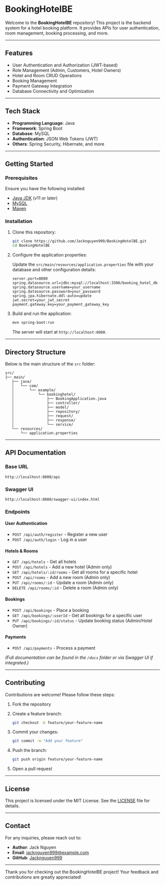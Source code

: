 # BookingHotelBE

Welcome to the **BookingHotelBE** repository! This project is the backend system for a hotel booking platform. It provides APIs for user authentication, room management, booking processing, and more.

---

## Features

- User Authentication and Authorization (JWT-based)
- Role Management (Admin, Customers, Hotel Owners)
- Hotel and Room CRUD Operations
- Booking Management
- Payment Gateway Integration
- Database Connectivity and Optimization

---

## Tech Stack

- **Programming Language**: Java
- **Framework**: Spring Boot
- **Database**: MySQL
- **Authentication**: JSON Web Tokens (JWT)
- **Others**: Spring Security, Hibernate, and more

---

## Getting Started

### Prerequisites

Ensure you have the following installed:

- [Java JDK](https://www.oracle.com/java/technologies/javase-downloads.html) (v11 or later)
- [MySQL](https://dev.mysql.com/downloads/installer/)
- [Maven](https://maven.apache.org/install.html)

### Installation

1. Clone this repository:

   ```bash
   git clone https://github.com/Jacknguyen999/BookingHotelBE.git
   cd BookingHotelBE
   ```

2. Configure the application properties:

   Update the `src/main/resources/application.properties` file with your database and other configuration details:

   ```properties
   server.port=8080
   spring.datasource.url=jdbc:mysql://localhost:3306/booking_hotel_db
   spring.datasource.username=your_username
   spring.datasource.password=your_password
   spring.jpa.hibernate.ddl-auto=update
   jwt.secret=your_jwt_secret
   payment.gateway.key=your_payment_gateway_key
   ```

3. Build and run the application:

   ```bash
   mvn spring-boot:run
   ```

   The server will start at `http://localhost:8080`.

---

## Directory Structure

Below is the main structure of the `src` folder:

```
src/
├── main/
   ├── java/
   │   └── com/
   │       └── example/
   │           └── bookinghotel/
   │               ├── BookingApplication.java
   │               ├── controller/
   │               ├── model/
   │               ├── repository/
   │               ├── request/
   │               ├── response/
   │               └── service/
   └── resources/
       └── application.properties
```

---

## API Documentation

### Base URL

`http://localhost:8080/api`

### Swagger UI
`http://localhost:8080/swagger-ui/index.html`

### Endpoints

#### User Authentication
- `POST /api/auth/register` - Register a new user
- `POST /api/auth/login` - Log in a user

#### Hotels & Rooms
- `GET /api/hotels` - Get all hotels
- `POST /api/hotels` - Add a new hotel (Admin only)
- `GET /api/hotels/:id/rooms` - Get all rooms for a specific hotel
- `POST /api/rooms` - Add a new room (Admin only)
- `PUT /api/rooms/:id` - Update a room (Admin only)
- `DELETE /api/rooms/:id` - Delete a room (Admin only)

#### Bookings
- `POST /api/bookings` - Place a booking
- `GET /api/bookings/:userId` - Get all bookings for a specific user
- `PUT /api/bookings/:id/status` - Update booking status (Admin/Hotel Owner)

#### Payments
- `POST /api/payments` - Process a payment

*(Full documentation can be found in the `/docs` folder or via Swagger UI if integrated.)*

---

## Contributing

Contributions are welcome! Please follow these steps:

1. Fork the repository
2. Create a feature branch:

   ```bash
   git checkout -b feature/your-feature-name
   ```

3. Commit your changes:

   ```bash
   git commit -m "Add your feature"
   ```

4. Push the branch:

   ```bash
   git push origin feature/your-feature-name
   ```

5. Open a pull request

---

## License

This project is licensed under the MIT License. See the [LICENSE](LICENSE) file for details.

---

## Contact

For any inquiries, please reach out to:

- **Author**: Jack Nguyen
- **Email**: jacknguyen999@example.com
- **GitHub**: [Jacknguyen999](https://github.com/Jacknguyen999)

---

Thank you for checking out the BookingHotelBE project! Your feedback and contributions are greatly appreciated!
